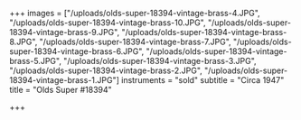 +++
images = ["/uploads/olds-super-18394-vintage-brass-4.JPG", "/uploads/olds-super-18394-vintage-brass-10.JPG", "/uploads/olds-super-18394-vintage-brass-9.JPG", "/uploads/olds-super-18394-vintage-brass-8.JPG", "/uploads/olds-super-18394-vintage-brass-7.JPG", "/uploads/olds-super-18394-vintage-brass-6.JPG", "/uploads/olds-super-18394-vintage-brass-5.JPG", "/uploads/olds-super-18394-vintage-brass-3.JPG", "/uploads/olds-super-18394-vintage-brass-2.JPG", "/uploads/olds-super-18394-vintage-brass-1.JPG"]
instruments = "sold"
subtitle = "Circa 1947"
title = "Olds Super #18394"

+++
